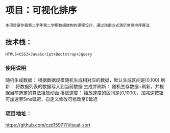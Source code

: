 # 项目：可视化排序
    本项目是作者第二学年第二学期数据结构的课程设计，通过动画方式演示常见排序算法
## 技术栈：
    HTML5+CSS3+JavaScript+Bootstrap+Jquery
### 使用说明
随机生成数据：
    根据数据规模随机生成相对应的数据，默认生成区间是[0,100]
刷新：
    将数据列表的数据写入到当前数据
生成并刷新：
    随机生存数据+刷新，并根据当前选定的算法播放动画
播放速度：
    播放速度的区间是[0,1000]，加减速按钮可加速至5ms延迟，自定义修改可修改至0延迟
### 项目地址：
https://github.com/czd15977/Visual-sort